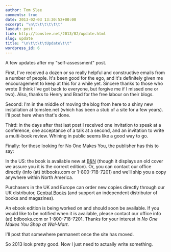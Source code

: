```yaml
---
author: Tom Slee
comments: true
date: 2013-02-03 13:30:52+00:00
excerpt: "\n\t\t\t\t\t\t"
layout: post
link: http://tomslee.net/2013/02/update.html
slug: update
title: "\n\t\t\t\tUpdate\t\t"
wordpress_id: 6
---
```



				

A few updates after my "self-assessment" post.




First, I've received a dozen or so really helpful and constructive emails from a number of people. It's been good for the ego, and it's definitely given me encouragement to keep at this for a while yet. Sincere thanks to those who wrote (I think I've got back to everyone, but forgive me if I missed one or two). Also, thanks to Henry and Brad for the free labour on their blogs.




Second: I'm in the middle of  moving the blog from here to a shiny new installation at tomslee.net (which has been a stub of a site for a few years). I'll post here when that's done.




Third: in the days after that last post I received one invitation to speak at a conference, one acceptance of a talk at a second, and an invitation to write a multi-book review. Whining in public seems like a good way to go.




Finally: for those looking for No One Makes You, the publisher has this to say:




In the US: the book is available new at [B&N](http://www.barnesandnoble.com/w/no-one-makes-you-shop-at-wal-mart-tom-slee/1007693583?ean=9781897071069) (though it displays an old cover we assure you it is the correct edition). Or, you can contact our office directly (info (at) btlbooks.com or 1-800-718-7201) and we’ll ship you a copy anywhere within North America.




Purchasers in the UK and Europe can order new copies directly through our UK distributor, [Central Books](http://www.centralbooks.co.uk/acatalog/Online_Catalogue_Between_The_Lines__Canada___GBM__1_167.html#a189707106X) (and support an independent distributor of books and magazines).




An ebook edition is being worked on and should soon be available. If you would like to be notified when it is available, please contact our office info (at) btlbooks.com or 1-800-718-7201. Thanks for your interest in _No One Makes You Shop at Wal-Mart_.




I'll post that somewhere permanent once the site has moved.




So 2013 look pretty good. Now I just need to actually write something.


		
